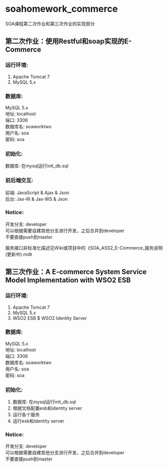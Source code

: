 # soahomework_commerce
SOA课程第二次作业和第三次作业的实现部分 

## 第二次作业：使用Restful和soap实现的E-Commerce      
### 运行环境:  
1. Apache Tomcat 7    
2. MySQL 5.x  

### 数据库:
MySQL 5.x  
地址: localhost  
端口: 3306  
数据库名: soaworktwo  
用户名: soa  
密码: soa    
  
### 初始化:   
数据库: 在mysql运行init_db.sql    

### 前后端交互:  
前端: JavaScript & Ajax & Json  
后台: Jax-RI & Jax-WS & Json  

### Notice:  
开发分支: developer  
可以根据需要自建其他分支进行开发，之后合并到developer  
不要直接push到master  

服务接口非标准化描述见Wiki或项目中的《SOA\_ASS2\_E-Commerce\_服务说明(更新中).md》  


## 第三次作业：A E-commerce System Service Model Implementation with WSO2 ESB  

### 运行环境:  
1. Apache Tomcat 7    
2. MySQL 5.x  
3. WSO2 ESB $ WSO2 Identity Server  

### 数据库:
MySQL 5.x  
地址: localhost  
端口: 3306  
数据库名: soaworktwo  
用户名: soa  
密码: soa    
  
### 初始化:   
1. 数据库: 在mysql运行init_db.sql     
2. 根据文档配置esb和identity server  
3. 运行各个服务  
4. 运行esb和identity server   

### Notice:  
开发分支: developer  
可以根据需要自建其他分支进行开发，之后合并到developer  
不要直接push到master  

